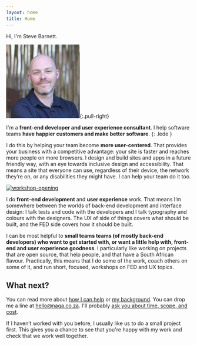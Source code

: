 ```yaml
---
layout: home
title: Home
---
```


Hi, I'm Steve Barnett.

![](/img/SteveBarnett.jpg){:.pull-right}

I'm a **front-end developer and user experience consultant**. I help software teams **have happier customers and make better software**.
{: .lede }

I do this by helping your team become **more user-centered**. That provides your business with a competitive advantage: your site is faster and reaches more people on more browsers. I design and build sites and apps in a future friendly way, with an eye towards inclusive design and accessibility. That means a site that everyone can use, regardless of their device, the network they’re on, or any disabilities they might have. I can help your team do it too.

<a href="https://naga.co.za/wp-content/uploads/2016/09/workshop-opening.jpg"><img src="https://naga.co.za/wp-content/uploads/2016/09/workshop-opening-400x225.jpg" alt="workshop-opening" width="400" height="225" class="pull-left pop-left" /></a>

I do **front-end development** and **user experience** work. That means I’m somewhere between the worlds of back-end development and interface design: I talk tests and code with the developers and I talk typography and colours with the designers. The UX of side of things covers what should be built, and the FED side covers how it should be built.

I can be most helpful to **small teams teams (of mostly back-end developers) who want to get started with, or want a little help with, front-end and user experience goodness**. I particularly like working on projects that are open source, that help people, and that have a South African flavour. Practically, this means that I do some of the work, coach others on some of it, and run short, focused, workshops on FED and UX topics.

## What next?

You can read more about [how I can help](/how-i-can-help/) or [my background](/about/). You can drop me a line at [hello@naga.co.za](mailto:hello@naga.co.za). I'll probably [ask you about time, scope, and cost](https://github.com/SteveBarnett/Client-Questionnaire#client-questionnaire).

If I haven’t worked with you before, I usually like us to do a small project first. This gives you a chance to see that you're happy with my work and check that we work well together.
